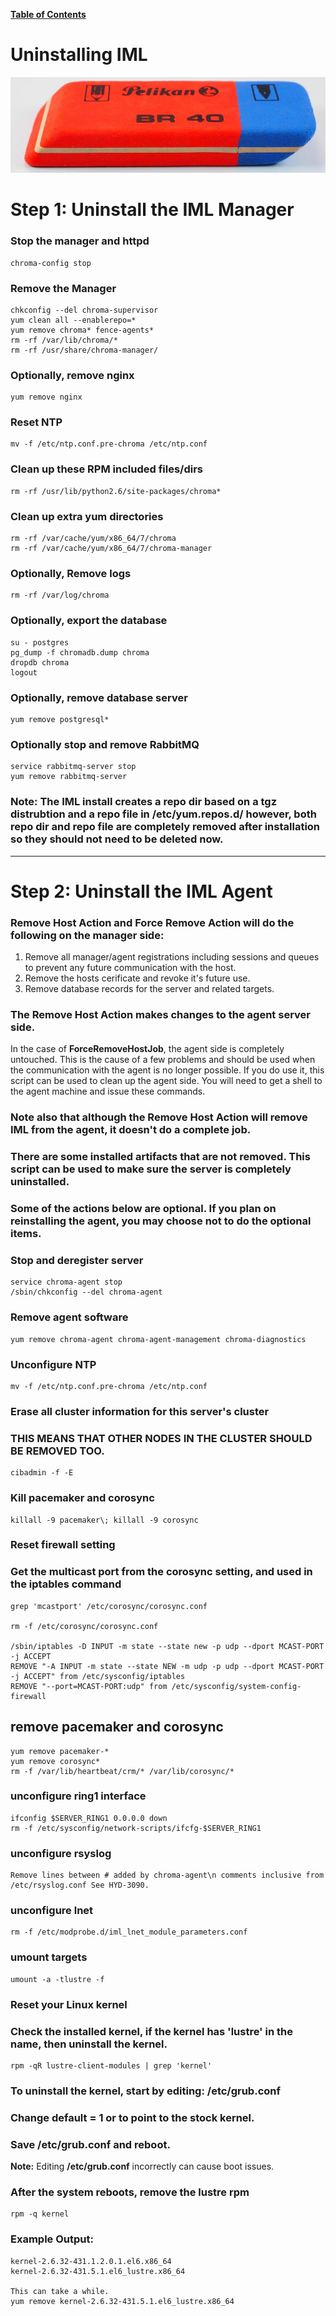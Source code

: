 [**Table of Contents**](index.md)

# Uninstalling IML

![clustre](md_Graphics/uninstall_sm.jpg)

# **Step 1**: Uninstall the IML Manager

### Stop the manager and httpd 

```
chroma-config stop
```

### Remove the Manager
```
chkconfig --del chroma-supervisor
yum clean all --enablerepo=*
yum remove chroma* fence-agents*
rm -rf /var/lib/chroma/*
rm -rf /usr/share/chroma-manager/
```

### Optionally, remove nginx
```
yum remove nginx
```

### Reset NTP
```
mv -f /etc/ntp.conf.pre-chroma /etc/ntp.conf
```

### Clean up these RPM included files/dirs
```
rm -rf /usr/lib/python2.6/site-packages/chroma*
```

### Clean up extra yum directories
```
rm -rf /var/cache/yum/x86_64/7/chroma
rm -rf /var/cache/yum/x86_64/7/chroma-manager
```

### Optionally, Remove logs
```
rm -rf /var/log/chroma
```

### Optionally, export the database
```
su - postgres 
pg_dump -f chromadb.dump chroma
dropdb chroma
logout
```

### Optionally, remove database server
```
yum remove postgresql*
```

### Optionally stop and remove RabbitMQ
```
service rabbitmq-server stop
yum remove rabbitmq-server
```

### **Note:**  The IML install creates a repo dir based on a tgz distrubtion and a repo file in /etc/yum.repos.d/ however, both repo dir and repo file are completely removed after installation so they should not need to be deleted now.


---

# **Step 2**: Uninstall the IML Agent

### **Remove Host Action** and **Force Remove Action** will do the following on the manager side:
1. Remove all manager/agent registrations including sessions and queues to prevent any future communication with the host.
1. Remove the hosts cerificate and revoke it's future use.
1. Remove database records for the server and related targets.

### The **Remove Host Action** makes changes to the agent server side. 

In the case of **ForceRemoveHostJob**, the agent side is completely untouched. This is the cause of a few problems and should be used when the communication with the agent is no longer possible. If you do use it, this script can be used to clean up the agent side. You will need to get a shell to the agent machine and issue these commands.

### Note also that although the Remove Host Action will remove IML from the agent, it doesn't do a complete job.

### There are some installed artifacts that are not removed. This script can be used to make sure the server is completely uninstalled.

### Some of the actions below are optional.  If you plan on reinstalling the agent, you may choose not to do the optional items.

### Stop and deregister server
```
service chroma-agent stop
/sbin/chkconfig --del chroma-agent
```

### Remove agent software
```
yum remove chroma-agent chroma-agent-management chroma-diagnostics
```

### Unconfigure NTP
```
mv -f /etc/ntp.conf.pre-chroma /etc/ntp.conf
```

### Erase all cluster information for this server's cluster
### THIS MEANS THAT OTHER NODES IN THE CLUSTER SHOULD BE REMOVED TOO.
```
cibadmin -f -E
```

### Kill pacemaker and corosync
```
killall -9 pacemaker\; killall -9 corosync
```

### Reset firewall setting
### Get the multicast port from the corosync setting, and used in the iptables command
```
grep 'mcastport' /etc/corosync/corosync.conf

rm -f /etc/corosync/corosync.conf

/sbin/iptables -D INPUT -m state --state new -p udp --dport MCAST-PORT -j ACCEPT
REMOVE "-A INPUT -m state --state NEW -m udp -p udp --dport MCAST-PORT -j ACCEPT" from /etc/sysconfig/iptables
REMOVE "--port=MCAST-PORT:udp" from /etc/sysconfig/system-config-firewall
```

## remove pacemaker and corosync
```
yum remove pacemaker-*
yum remove corosync*
rm -f /var/lib/heartbeat/crm/* /var/lib/corosync/*
```

### unconfigure ring1 interface
```
ifconfig $SERVER_RING1 0.0.0.0 down
rm -f /etc/sysconfig/network-scripts/ifcfg-$SERVER_RING1
```

### unconfigure rsyslog
```
Remove lines between # added by chroma-agent\n comments inclusive from /etc/rsyslog.conf See HYD-3090.
```

### unconfigure lnet
```
rm -f /etc/modprobe.d/iml_lnet_module_parameters.conf
```

### umount targets
```
umount -a -tlustre -f
```

### Reset your Linux kernel
### Check the installed kernel, if the kernel has '**lustre**' in the name, then uninstall the kernel.
```
rpm -qR lustre-client-modules | grep 'kernel'
```

### To uninstall the kernel, start by editing: **/etc/grub.conf**
### Change **default = 1** or to point to the stock kernel.

### Save **/etc/grub.conf** and reboot.
**Note:** Editing **/etc/grub.conf** incorrectly can cause boot issues.

### After the system reboots, remove the lustre rpm
```
rpm -q kernel
```

### Example Output:
```
kernel-2.6.32-431.1.2.0.1.el6.x86_64
kernel-2.6.32-431.5.1.el6_lustre.x86_64

This can take a while.
yum remove kernel-2.6.32-431.5.1.el6_lustre.x86_64
```